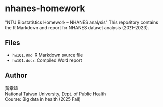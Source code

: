 # nhanes-homework
"NTU Biostatistics Homework – NHANES analysis"
This repository contains the R Markdown and report for NHANES dataset analysis (2021–2023).

## Files
- `hw1Q1.Rmd`: R Markdown source file  
- `hw1Q1.docx`: Compiled Word report  

## Author
黃章瑋  
National Taiwan University, Dept. of Public Health  
Course: Big data in health (2025 Fall)
